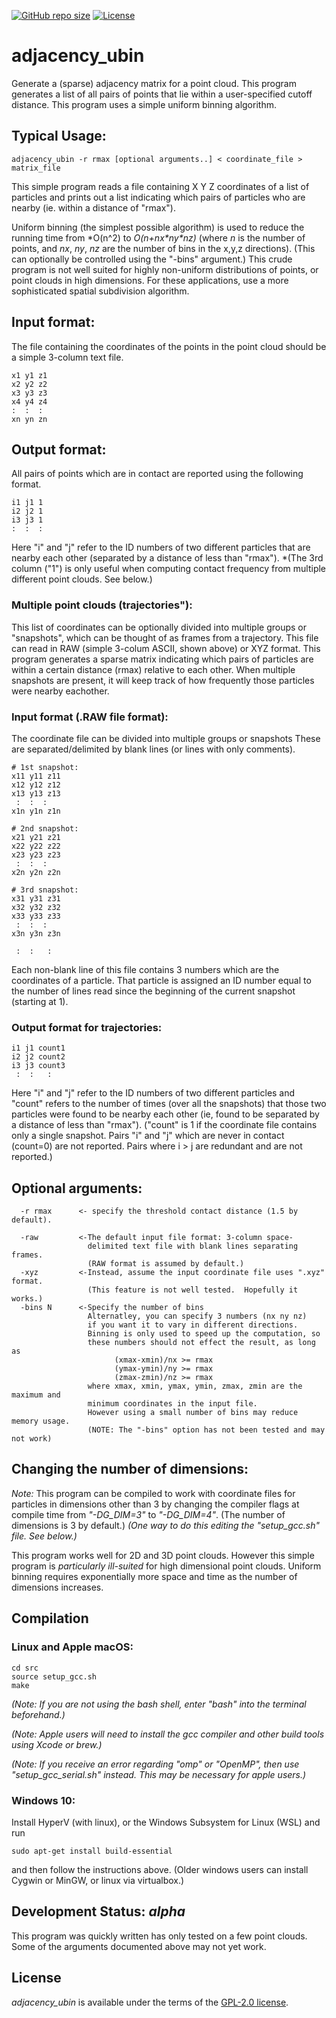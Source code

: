 [![GitHub repo size](https://img.shields.io/github/repo-size/jewettaij/adjacency_ubin)]()
[![License](https://img.shields.io/badge/License-GPL2-green.svg)]()

adjacency_ubin
===========
Generate a (sparse) adjacency matrix for a point cloud.  This program
generates a list of all pairs of points that lie within a user-specified
cutoff distance. This program uses a simple uniform binning algorithm.

## Typical Usage:

```
adjacency_ubin -r rmax [optional arguments..] < coordinate_file > matrix_file
```

This simple program reads a file containing X Y Z coordinates of a list of
particles and prints out a list indicating which pairs of particles who are
nearby (ie. within a distance of "rmax").

Uniform binning (the simplest possible algorithm) is used to reduce
the running time from *O(n^2) to *O(n+nx\*ny\*nz)*
(where *n* is the number of points,
and *nx*, *ny*, *nz* are the number of bins in the x,y,z directions).
(This can optionally be controlled using the "-bins" argument.)
This crude program is not well suited for highly non-uniform distributions
of points, or point clouds in high dimensions.  For these applications,
use a more sophisticated spatial subdivision algorithm.

## Input format:
The file containing the coordinates of the points in the point cloud
should be a simple 3-column text file.
```
x1 y1 z1
x2 y2 z2
x3 y3 z3
x4 y4 z4
:  :  :
xn yn zn
```

## Output format:
All pairs of points which are in contact are reported using
the following format.
```
i1 j1 1
i2 j2 1
i3 j3 1
:  :  :
```
Here "i" and "j" refer to the ID numbers of two different particles
that are nearby each other (separated by a distance of less than "rmax").
*(The 3rd column ("1") is only useful when computing contact frequency
  from multiple different point clouds.  See below.)

### Multiple point clouds (trajectories"):

This list of coordinates can be optionally divided into multiple groups or 
"snapshots", which can be thought of as frames from a trajectory.
This file can read in RAW (simple 3-colum ASCII, shown above) or XYZ format.
This program generates a sparse matrix indicating which pairs of particles
are within a certain distance (rmax) relative to each other.
When multiple snapshots are present, it will keep track of how
frequently those particles were nearby eachother.


### Input format (.RAW file format):

The coordinate file can be divided into multiple groups or snapshots
These are separated/delimited by blank lines (or lines with only comments).

```
# 1st snapshot:
x11 y11 z11
x12 y12 z12
x13 y13 z13
 :  :  :
x1n y1n z1n

# 2nd snapshot:
x21 y21 z21
x22 y22 z22
x23 y23 z23
 :  :  :
x2n y2n z2n

# 3rd snapshot:
x31 y31 z31
x32 y32 z32
x33 y33 z33
 :  :  :
x3n y3n z3n

 :  :   :
```
Each non-blank line of this file contains 3 numbers which are the coordinates
of a particle. That particle is assigned an ID number equal to the number of 
lines read since the beginning of the current snapshot (starting at 1). 

### Output format for trajectories:
```
i1 j1 count1
i2 j2 count2
i3 j3 count3
 :  :   :
```
Here "i" and "j" refer to the ID numbers of two different particles
and "count" refers to the number of times (over all the snapshots) that 
those two particles were found to be nearby each other
(ie, found to be separated by a distance of less than "rmax").
("count" is 1 if the coordinate file contains only a single snapshot.
 Pairs "i" and "j" which are never in contact (count=0) are not reported.
 Pairs where i > j are redundant and are not reported.)

## Optional arguments:
```
  -r rmax      <- specify the threshold contact distance (1.5 by default).

  -raw         <-The default input file format: 3-column space-
                 delimited text file with blank lines separating frames.
                 (RAW format is assumed by default.)
  -xyz         <-Instead, assume the input coordinate file uses ".xyz" format.
                 (This feature is not well tested.  Hopefully it works.)
  -bins N      <-Specify the number of bins
                 Alternatley, you can specify 3 numbers (nx ny nz)
                 if you want it to vary in different directions.
                 Binning is only used to speed up the computation, so
                 these numbers should not effect the result, as long as 
                       (xmax-xmin)/nx >= rmax
                       (ymax-ymin)/ny >= rmax
                       (zmax-zmin)/nz >= rmax
                 where xmax, xmin, ymax, ymin, zmax, zmin are the maximum and
                 minimum coordinates in the input file.
                 However using a small number of bins may reduce memory usage.
                 (NOTE: The "-bins" option has not been tested and may not work)
```


## Changing the number of dimensions:

*Note:* This program can be compiled to work with coordinate files for particles
in dimensions other than 3 by changing the compiler flags at compile time
from *"-DG_DIM=3"* to *"-DG_DIM=4"*. (The number of dimensions is 3 by default.)
*(One way to do this editing the *"setup_gcc.sh"* file.  See below.)*

This program works well for 2D and 3D point clouds.
However this simple program is *particularly ill-suited* for high
dimensional point clouds.  Uniform binning requires exponentially
more space and time as the number of dimensions increases.


## Compilation

### Linux and Apple macOS:

```
cd src
source setup_gcc.sh
make
```

*(Note:  If you are not using the bash shell,
enter "bash" into the terminal beforehand.)*

*(Note: Apple users will need to install the gcc compiler
and other build tools using Xcode or brew.)*

*(Note: If you receive an error regarding "omp" or "OpenMP", then use
"setup_gcc_serial.sh" instead.  This may be necessary for apple users.)*

### Windows 10:

Install HyperV (with linux), or the Windows Subsystem for Linux (WSL) and run

```
sudo apt-get install build-essential
```
and then follow the instructions above.
(Older windows users can install Cygwin or MinGW, or linux via virtualbox.)


## Development Status: *alpha*

This program was quickly written has only tested on a few point clouds.
Some of the arguments documented above may not yet work.


## License

*adjacency_ubin* is available under the terms of the [GPL-2.0 license](LICENSE.txt).
